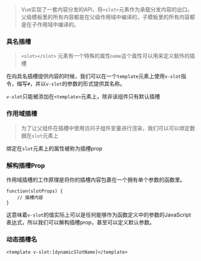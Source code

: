 > Vue实现了一套内容分发的API，将`<slot>`元素作为承载分发内容的出口。父级模板里的所有内容都是在父级作用域中编译的，子模板里的所有内容都是在子作用域中编译的。



### 具名插槽

> `<slot></slot>` 元素有一个特殊的属性`name`这个属性可以用来定义额外的插槽



在向具名插槽提供内容的时候，我们可以在一个`template`元素上使用`v-slot`指令，缩写`#`，并以`v-slot`的参数的形式提供其名称。

`v-slot`只能被添加在`<template>`元素上，除非该组件只有默认插槽



### 作用域插槽

> 为了让父组件在插槽中使用访问子组件变量进行渲染，我们可以可以绑定数据在`slot`元素上

绑定在`slot`元素上的属性被称为插槽prop



### 解构插槽Prop

作用域插槽的工作原理是将你的插槽内容包裹在一个拥有单个参数的函数里。

```
function(slotProps) {
	// 插槽内容
}
```

这意味着`v-slot`的值实际上可以是任何能够作为函数定义中的参数的JavaScript表达式，所以我们可以解构插槽prop，甚至可以定义默认参数。



### 动态插槽名

```
<template v-slot:[dynamicSlotName]</template>
```



